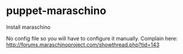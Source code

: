 puppet-maraschino
=================

Install maraschino 

No config file so you will have to configure it manually. Complain here: http://forums.maraschinoproject.com/showthread.php?tid=143
